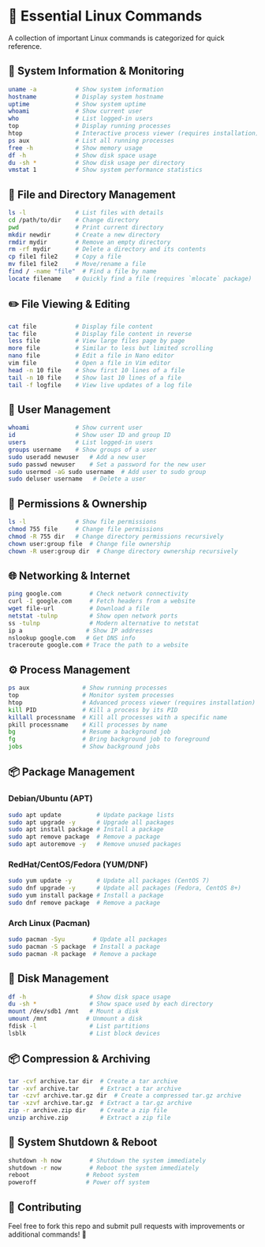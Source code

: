 # 📌 Essential Linux Commands

A collection of important Linux commands is categorized for quick reference.

## 🚀 System Information & Monitoring

```bash
uname -a           # Show system information
hostname           # Display system hostname
uptime             # Show system uptime
whoami             # Show current user
who                # List logged-in users
top                # Display running processes
htop               # Interactive process viewer (requires installation)
ps aux             # List all running processes
free -h            # Show memory usage
df -h              # Show disk space usage
du -sh *           # Show disk usage per directory
vmstat 1           # Show system performance statistics
```

## 📂 File and Directory Management

```bash
ls -l              # List files with details
cd /path/to/dir    # Change directory
pwd                # Print current directory
mkdir newdir       # Create a new directory
rmdir mydir        # Remove an empty directory
rm -rf mydir       # Delete a directory and its contents
cp file1 file2     # Copy a file
mv file1 file2     # Move/rename a file
find / -name "file"  # Find a file by name
locate filename    # Quickly find a file (requires `mlocate` package)
```

## ✏️ File Viewing & Editing

```bash
cat file           # Display file content
tac file           # Display file content in reverse
less file          # View large files page by page
more file          # Similar to less but limited scrolling
nano file          # Edit a file in Nano editor
vim file           # Open a file in Vim editor
head -n 10 file    # Show first 10 lines of a file
tail -n 10 file    # Show last 10 lines of a file
tail -f logfile    # View live updates of a log file
```

## 👤 User Management

```bash
whoami             # Show current user
id                 # Show user ID and group ID
users              # List logged-in users
groups username    # Show groups of a user
sudo useradd newuser   # Add a new user
sudo passwd newuser    # Set a password for the new user
sudo usermod -aG sudo username  # Add user to sudo group
sudo deluser username   # Delete a user
```

## 🔐 Permissions & Ownership

```bash
ls -l              # Show file permissions
chmod 755 file     # Change file permissions
chmod -R 755 dir   # Change directory permissions recursively
chown user:group file  # Change file ownership
chown -R user:group dir  # Change directory ownership recursively
```

## 🌐 Networking & Internet

```bash
ping google.com        # Check network connectivity
curl -I google.com     # Fetch headers from a website
wget file-url          # Download a file
netstat -tulnp         # Show open network ports
ss -tulnp              # Modern alternative to netstat
ip a                  # Show IP addresses
nslookup google.com   # Get DNS info
traceroute google.com # Trace the path to a website
```

## ⚙️ Process Management

```bash
ps aux               # Show running processes
top                  # Monitor system processes
htop                 # Advanced process viewer (requires installation)
kill PID             # Kill a process by its PID
killall processname  # Kill all processes with a specific name
pkill processname    # Kill processes by name
bg                   # Resume a background job
fg                   # Bring background job to foreground
jobs                 # Show background jobs
```

## 📦 Package Management

### **Debian/Ubuntu (APT)**

```bash
sudo apt update          # Update package lists
sudo apt upgrade -y      # Upgrade all packages
sudo apt install package # Install a package
sudo apt remove package  # Remove a package
sudo apt autoremove -y   # Remove unused packages
```

### **RedHat/CentOS/Fedora (YUM/DNF)**

```bash
sudo yum update -y       # Update all packages (CentOS 7)
sudo dnf upgrade -y      # Update all packages (Fedora, CentOS 8+)
sudo yum install package # Install a package
sudo dnf remove package  # Remove a package
```

### **Arch Linux (Pacman)**

```bash
sudo pacman -Syu        # Update all packages
sudo pacman -S package  # Install a package
sudo pacman -R package  # Remove a package
```

## 💾 Disk Management

```bash
df -h                  # Show disk space usage
du -sh *               # Show space used by each directory
mount /dev/sdb1 /mnt   # Mount a disk
umount /mnt           # Unmount a disk
fdisk -l               # List partitions
lsblk                  # List block devices
```

## 📦 Compression & Archiving

```bash
tar -cvf archive.tar dir  # Create a tar archive
tar -xvf archive.tar      # Extract a tar archive
tar -czvf archive.tar.gz dir  # Create a compressed tar.gz archive
tar -xzvf archive.tar.gz  # Extract a tar.gz archive
zip -r archive.zip dir    # Create a zip file
unzip archive.zip         # Extract a zip file
```

## 🔄 System Shutdown & Reboot

```bash
shutdown -h now        # Shutdown the system immediately
shutdown -r now        # Reboot the system immediately
reboot                # Reboot system
poweroff              # Power off system
```

## 📢 Contributing

Feel free to fork this repo and submit pull requests with improvements or additional commands! 🚀


